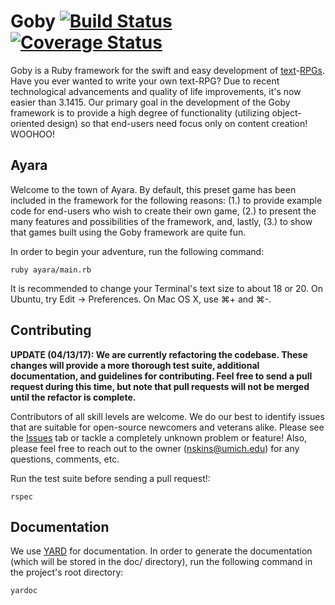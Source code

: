 # Goby [![Build Status](https://travis-ci.org/nskins/goby.png)](https://travis-ci.org/nskins/goby) [![Coverage Status](https://coveralls.io/repos/github/nskins/goby/badge.svg?branch=coveralls)](https://coveralls.io/github/nskins/goby?branch=coveralls)

Goby is a Ruby framework for the swift and easy development of [text](https://en.wikipedia.org/wiki/Text-based_game)-[RPGs](https://en.wikipedia.org/wiki/Role-playing_game). Have you ever wanted to write your own text-RPG? Due to recent technological advancements and quality of life improvements, it's now easier than 3.1415. Our primary goal in the development of the Goby framework is to provide a high degree of functionality (utilizing object-oriented design) so that end-users need focus only on content creation! WOOHOO!

## Ayara

Welcome to the town of Ayara. By default, this preset game has been included in the framework for the following reasons: (1.) to provide example code for end-users who wish to create their own game, (2.) to present the many features and possibilities of the framework, and, lastly, (3.) to show that games built using the Goby framework are quite fun.

In order to begin your adventure, run the following command:

```ruby ayara/main.rb```

It is recommended to change your Terminal's text size to about 18 or 20. On Ubuntu, try Edit -> Preferences. On Mac OS X, use ⌘+ and ⌘-.

## Contributing

**UPDATE (04/13/17): We are currently refactoring the codebase. These changes will provide a more thorough test suite, additional documentation, and guidelines for contributing. Feel free to send a pull request during this time, but note that pull requests will not be merged until the refactor is complete.**

Contributors of all skill levels are welcome. We do our best to identify issues that are suitable for open-source newcomers and veterans alike. Please see the [Issues](https://github.com/nskins/goby/issues) tab or tackle a completely unknown problem or feature! Also, please feel free to reach out to the owner ([nskins@umich.edu](mailto:nskins@umich.edu)) for any questions, comments, etc.

Run the test suite before sending a pull request!:

```rspec ```

## Documentation

We use [YARD](https://github.com/lsegal/yard) for documentation. In order to generate the documentation (which will be stored in the doc/ directory), run the following command in the project's root directory:

```yardoc ```
